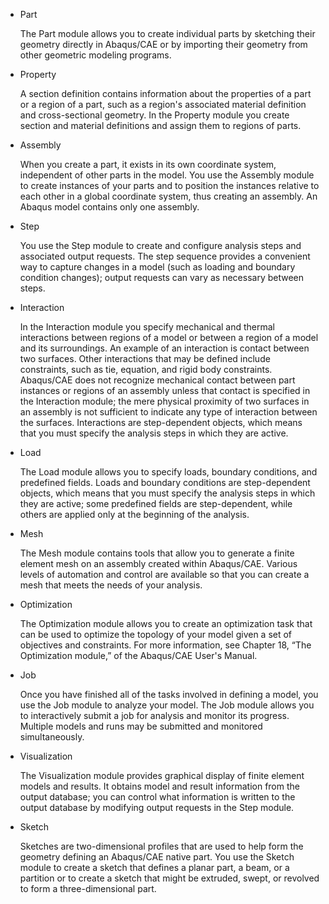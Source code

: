 -   Part

    The Part module allows you to create individual parts by sketching their geometry directly in Abaqus/CAE or by importing their geometry from other geometric modeling programs.

-   Property

    A section definition contains information about the properties of a part or a region of a part, such as a region's associated material definition and cross-sectional geometry. In the Property module you create section and material definitions and assign them to regions of parts.

-   Assembly

    When you create a part, it exists in its own coordinate system, independent of other parts in the model. You use the Assembly module to create instances of your parts and to position the instances relative to each other in a global coordinate system, thus creating an assembly. An Abaqus model contains only one assembly.

-   Step

    You use the Step module to create and configure analysis steps and associated output requests. The step sequence provides a convenient way to capture changes in a model (such as loading and boundary condition changes); output requests can vary as necessary between steps.

-   Interaction

    In the Interaction module you specify mechanical and thermal interactions between regions of a model or between a region of a model and its surroundings. An example of an interaction is contact between two surfaces. Other interactions that may be defined include constraints, such as tie, equation, and rigid body constraints. Abaqus/CAE does not recognize mechanical contact between part instances or regions of an assembly unless that contact is specified in the Interaction module; the mere physical proximity of two surfaces in an assembly is not sufficient to indicate any type of interaction between the surfaces. Interactions are step-dependent objects, which means that you must specify the analysis steps in which they are active.

-   Load

    The Load module allows you to specify loads, boundary conditions, and predefined fields. Loads and boundary conditions are step-dependent objects, which means that you must specify the analysis steps in which they are active; some predefined fields are step-dependent, while others are applied only at the beginning of the analysis.

-   Mesh

    The Mesh module contains tools that allow you to generate a finite element mesh on an assembly created within Abaqus/CAE. Various levels of automation and control are available so that you can create a mesh that meets the needs of your analysis.

-   Optimization

    The Optimization module allows you to create an optimization task that can be used to optimize the topology of your model given a set of objectives and constraints. For more information, see Chapter 18, “The Optimization module,” of the Abaqus/CAE User's Manual.

-   Job

    Once you have finished all of the tasks involved in defining a model, you use the Job module to analyze your model. The Job module allows you to interactively submit a job for analysis and monitor its progress. Multiple models and runs may be submitted and monitored simultaneously.

-   Visualization

    The Visualization module provides graphical display of finite element models and results. It obtains model and result information from the output database; you can control what information is written to the output database by modifying output requests in the Step module.

-   Sketch

    Sketches are two-dimensional profiles that are used to help form the geometry defining an Abaqus/CAE native part. You use the Sketch module to create a sketch that defines a planar part, a beam, or a partition or to create a sketch that might be extruded, swept, or revolved to form a three-dimensional part.